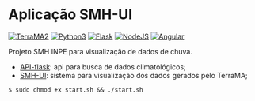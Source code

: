 # Aplicação SMH-UI

[![TerraMA2](https://img.shields.io/badge/terrama2-4.0.11-green)](http://www.terrama2.dpi.inpe.br/)
[![Python3](https://img.shields.io/badge/python-3.8-green)](https://www.python.org/download/releases/3.0/)
[![Flask](https://img.shields.io/badge/flask-latest-green)](https://flask.palletsprojects.com/en/1.1.x/)
[![NodeJS](https://img.shields.io/badge/node-12-green)](https://nodejs.org/en/)
[![Angular](https://img.shields.io/badge/angular-8-green)](https://angular.io/)

Projeto SMH INPE para visualização de dados de chuva.
- [API-flask](./api_flask/README.md): api para busca de dados climatológicos;
- [SMH-UI](./SMH-UI/README.md): sistema para visualização dos dados gerados pelo TerraMA;

```
$ sudo chmod +x start.sh && ./start.sh
```
